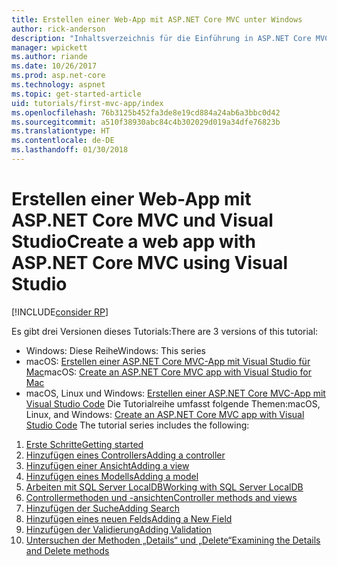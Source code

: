 ```yaml
---
title: Erstellen einer Web-App mit ASP.NET Core MVC unter Windows
author: rick-anderson
description: "Inhaltsverzeichnis für die Einführung in ASP.NET Core MVC mithilfe von Visual Studio unter Windows."
manager: wpickett
ms.author: riande
ms.date: 10/26/2017
ms.prod: asp.net-core
ms.technology: aspnet
ms.topic: get-started-article
uid: tutorials/first-mvc-app/index
ms.openlocfilehash: 76b3125b452fa3de8e19cd884a24ab6a3bbc0d42
ms.sourcegitcommit: a510f38930abc84c4b302029d019a34dfe76823b
ms.translationtype: HT
ms.contentlocale: de-DE
ms.lasthandoff: 01/30/2018
---
```

# <a name="create-a-web-app-with-aspnet-core-mvc-using-visual-studio"></a><span data-ttu-id="32bfa-103">Erstellen einer Web-App mit ASP.NET Core MVC und Visual Studio</span><span class="sxs-lookup"><span data-stu-id="32bfa-103">Create a web app with ASP.NET Core MVC using Visual Studio</span></span>

[!INCLUDE[consider RP](../../includes/razor.md)]

<span data-ttu-id="32bfa-104">Es gibt drei Versionen dieses Tutorials:</span><span class="sxs-lookup"><span data-stu-id="32bfa-104">There are 3 versions of this tutorial:</span></span>

* <span data-ttu-id="32bfa-105">Windows: Diese Reihe</span><span class="sxs-lookup"><span data-stu-id="32bfa-105">Windows: This series</span></span>
* <span data-ttu-id="32bfa-106">macOS: [Erstellen einer ASP.NET Core MVC-App mit Visual Studio für Mac](xref:tutorials/first-mvc-app-mac/start-mvc)</span><span class="sxs-lookup"><span data-stu-id="32bfa-106">macOS: [Create an ASP.NET Core MVC app with Visual Studio for Mac](xref:tutorials/first-mvc-app-mac/start-mvc)</span></span>
* <span data-ttu-id="32bfa-107">macOS, Linux und Windows: [Erstellen einer ASP.NET Core MVC-App mit Visual Studio Code](xref:tutorials/first-mvc-app-xplat/start-mvc) Die Tutorialreihe umfasst folgende Themen:</span><span class="sxs-lookup"><span data-stu-id="32bfa-107">macOS, Linux, and Windows: [Create an ASP.NET Core MVC app with Visual Studio Code](xref:tutorials/first-mvc-app-xplat/start-mvc) The tutorial series includes the following:</span></span>

1. [<span data-ttu-id="32bfa-108">Erste Schritte</span><span class="sxs-lookup"><span data-stu-id="32bfa-108">Getting started</span></span>](start-mvc.md)
1. [<span data-ttu-id="32bfa-109">Hinzufügen eines Controllers</span><span class="sxs-lookup"><span data-stu-id="32bfa-109">Adding a controller</span></span>](adding-controller.md)
1. [<span data-ttu-id="32bfa-110">Hinzufügen einer Ansicht</span><span class="sxs-lookup"><span data-stu-id="32bfa-110">Adding a view</span></span>](adding-view.md)
1. [<span data-ttu-id="32bfa-111">Hinzufügen eines Modells</span><span class="sxs-lookup"><span data-stu-id="32bfa-111">Adding a model</span></span>](adding-model.md)
1. [<span data-ttu-id="32bfa-112">Arbeiten mit SQL Server LocalDB</span><span class="sxs-lookup"><span data-stu-id="32bfa-112">Working with SQL Server LocalDB</span></span>](working-with-sql.md)
1. [<span data-ttu-id="32bfa-113">Controllermethoden und -ansichten</span><span class="sxs-lookup"><span data-stu-id="32bfa-113">Controller methods and views</span></span>](controller-methods-views.md)
1. [<span data-ttu-id="32bfa-114">Hinzufügen der Suche</span><span class="sxs-lookup"><span data-stu-id="32bfa-114">Adding Search</span></span>](search.md)
1. [<span data-ttu-id="32bfa-115">Hinzufügen eines neuen Felds</span><span class="sxs-lookup"><span data-stu-id="32bfa-115">Adding a New Field</span></span>](new-field.md)
1. [<span data-ttu-id="32bfa-116">Hinzufügen der Validierung</span><span class="sxs-lookup"><span data-stu-id="32bfa-116">Adding Validation</span></span>](validation.md)
1. [<span data-ttu-id="32bfa-117">Untersuchen der Methoden „Details“ und „Delete“</span><span class="sxs-lookup"><span data-stu-id="32bfa-117">Examining the Details and Delete methods</span></span>](details.md)
